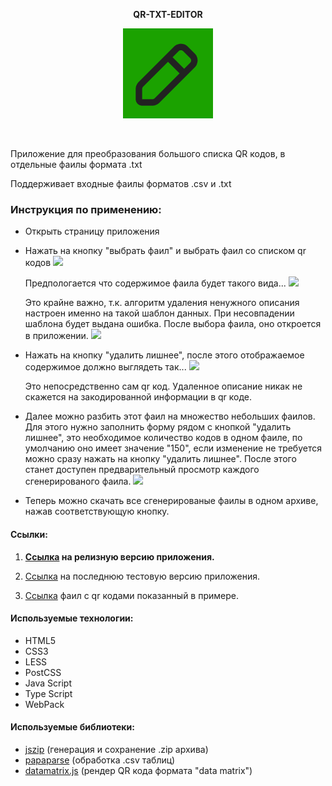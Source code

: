 <p align="center">
  <span><b>QR-TXT-EDITOR</b></span>
</p>
<p align="center">
  <a href="https://github.com/bigmack2304/qr-txt-decompiller"><img src="https://raw.githubusercontent.com/bigmack2304/qr-txt-decompiller/main/source/img/icon/apple-touch-icon-144x144.png" alt=""></a>
</p>
<p align="center">
  <a href="https://github.com/bigmack2304/qr-txt-decompiller"><img src="https://github.com/bigmack2304/qr-txt-decompiller/actions/workflows/github-actions-main.yml/badge.svg" alt=""></a>
</p>

Приложение для преобразования большого списка QR кодов, в отдельные фаилы формата .txt

Поддерживает входные фаилы форматов .csv и .txt

### Инструкция по применению:

-   Открыть страницу приложения
-   Нажать на кнопку "выбрать фаил" и выбрать фаил со списком qr кодов
    ![](https://s220vla.storage.yandex.net/rdisk/eb4812852a35700c6e38591ccc529a95356eb811f53c127327553257440c12e6/63d78d5e/EZiZKLe44Y9fnI4E70ficJEq-j_J00Td1Z223IROoZQwIUyw7rGnyyah6oFfDCLYt7TPm9hgLZ6q_eHKDyI_Fg==?uid=139348533&filename=2023-01-30_00-27-35.png&disposition=inline&hash=&limit=0&content_type=image%2Fpng&owner_uid=139348533&fsize=6208&hid=523180ecbb77740e43fd649976df4618&media_type=image&tknv=v2&etag=8066442f87caa980504b4da288f66635&rtoken=phN1KQlnZWlC&force_default=yes&ycrid=na-f6acc952eeef0f03181c7b4743d16d27-downloader4e&ts=5f377d0d79380&s=83216321e5bdac4ccf336a91e806872a4053fc19a325a36a17cd786030aaeb1a&pb=U2FsdGVkX18UBFgdcerH6cxtOFTgwNFyHyVKT21nLDspicMq5aAZHUSAoQ51LwrbaIGJkbkbOfgzMOY_Jhy0b_F8BRhpvZzmcCRM1kBAdik)

    Предпологается что содержимое фаила будет такого вида...
    ![](https://s301vla.storage.yandex.net/rdisk/2fb3e6a1d08e9e8769d5287078bdeb0f1fbd8b78fe25111f6ab3ad6ff95f2b04/63d78c2b/EZiZKLe44Y9fnI4E70ficOmaifdic6zQ8GxPWym0fmqzYdIWRbyTSwq2dhoT2mmoJxx7DhjV7Q1rl50XpBFtLA==?uid=139348533&filename=2023-01-30_00-26-04.png&disposition=inline&hash=&limit=0&content_type=image%2Fpng&owner_uid=139348533&fsize=13594&hid=2d039cc29b000143577e8fe3a242d97a&media_type=image&tknv=v2&etag=0a9876c194f7ed32e2cc3abc8ca766fd&rtoken=50iUm9oXZXkU&force_default=yes&ycrid=na-6b209416ef35883be637714fa69be5a8-downloader4e&ts=5f377be8b20c0&s=0e24c24541d49d32a4b6f5943bc41dfeec65c3aa1d05afd8d917f9b5a7e1e1b8&pb=U2FsdGVkX1-05ZGFk8KECMwMsYDQlEL5BFnzyyr5_b3P8_KWsJYemFXj2jGOfufm3XBSDDwvHnGS0h_MRUyzkG_sYa6RdqTo8GnR-POIfuU)

    Это крайне важно, т.к. алгоритм удаления ненужного описания настроен именно на такой шаблон данных. При несовпадении шаблона будет выдана ошибка.
    После выбора фаила, оно откроется в приложении.
    ![](https://s468vla.storage.yandex.net/rdisk/2a5bb0cceab53445552b8d97ba06bc0bfac3ecb7fcf7eef568d8449290f370df/63d78c9a/EZiZKLe44Y9fnI4E70ficK1hoyzv9QLZh8fL3ZnpyVq5i8_f_eRgBwVHr01DTbhFa_y_oi2HAu9cQDlnQZ-wYg==?uid=139348533&filename=2023-01-30_00-23-51.png&disposition=inline&hash=&limit=0&content_type=image%2Fpng&owner_uid=139348533&fsize=12852&hid=096c0b294ccf8607940540781def2b9e&media_type=image&tknv=v2&etag=3dad26b844b84f235b0abfcab144b397&rtoken=x4mS7jnEl9De&force_default=yes&ycrid=na-02672bef1063da2a12fe23ef215c67a3-downloader4e&ts=5f377c528da80&s=5c01845d360ac8f7d352cf99b535af5f087ab8dadc007f698bf08c505c6bf3fd&pb=U2FsdGVkX19N5XhRYs00Ghge0JdcqplxNYArktH8lrGGzO2X-vrHOVk6aTLYaecF3K57h2Xom1HDNdgDsZsbBMIaSJgt4qrmXP2GhedQj1g)

-   Нажать на кнопку "удалить лишнее", после этого отображаемое содержимое должно выглядеть так...
    ![](https://s361iva.storage.yandex.net/rdisk/3c91e94717c08053418b21ea5b916ee9928a891558d60839f51e6b769c181aee/63d78d34/EZiZKLe44Y9fnI4E70ficCxGbsLKrAbxrQ5ypFQaGBWsatAYvrcJtu1prMSticUEnrxVNnoeFnknO7ZccnWy7Q==?uid=139348533&filename=2023-01-30_00-26-36.png&disposition=inline&hash=&limit=0&content_type=image%2Fpng&owner_uid=139348533&fsize=3616&hid=e0afb51cdd78238ca0b6d342567f82cc&media_type=image&tknv=v2&etag=ab223fa21fa3b793f2c6f1cb80b07ff3&rtoken=6iUrgcB8MJUG&force_default=yes&ycrid=na-5b847a36a06e60fc225e615f0d452eb0-downloader4e&ts=5f377ce56b500&s=2cda61ade478f04d69544921de6f475927f636f9f895cf9805be8df8834dab76&pb=U2FsdGVkX1_48roy1mXKMf_xm-k3wwL6WjTERPIhpaQ2ZZvjvKhFfDBcspH2djn9rK5LgQb4OxcZH_aSswYuPXXLiC67LaslSDkpOmU0f_M)

    Это непосредственно сам qr код. Удаленное описание никак не скажется на закодированной информации в qr коде.

-   Далее можно разбить этот фаил на множество небольших фаилов. Для этого нужно заполнить форму рядом с кнопкой "удалить лишнее", это необходимое количество кодов в одном фаиле, по умолчанию оно имеет значение "150", если изменение не требуется можно сразу нажать на кнопку "удалить лишнее".
    После этого станет доступен предварительный просмотр каждого сгенерированого фаила.
    ![](https://s787sas.storage.yandex.net/rdisk/1b08afa5e72cd3eeb1e7d7049d44005eab0328a71eef96a8157b4e3455e910c5/63d790f2/EZiZKLe44Y9fnI4E70ficCoJLV1H8w646mdezRBmf-uE_RrTQ3lNc8FDuQhOPY88z40kJ7kt7oBpWbG2qbV2DQ==?uid=139348533&filename=2023-01-30_12-36-36.png&disposition=inline&hash=&limit=0&content_type=image%2Fpng&owner_uid=139348533&fsize=7811&hid=c24a8d0c5358f0e64770790bc70f2ab1&media_type=image&tknv=v2&etag=d29b529c92f15d389a04b0125d3e3db0&rtoken=VUb5tWz8wZRY&force_default=yes&ycrid=na-6bd6f32e048ad7743055623e8595b9f6-downloader4e&ts=5f3780770a080&s=2b60b2038fc8ab9aaa50f48d179d090637699c733675c87a6c36054d3c533199&pb=U2FsdGVkX1-Yji8Tn9QbjBUPPE4SZp7U-Gqgoa5sJEj0A0rSfEbndIeeTWXcTfDRvyJROI5gST1s413QUigSW2VZzPzknLzhjnq1-KKysqc)
-   Теперь можно скачать все сгенерированые фаилы в одном архиве, нажав соответствующую кнопку.

#### Ссылки:

1. **[Ссылка](https://bigmack2304.github.io/qr-txt-decompiller/dist/final/index.html) на релизную версию приложения.**

2. [Ссылка](https://bigmack2304.github.io/qr-txt-decompiller/dist/dev/index.html) на последнюю тестовую версию приложения.

3. [Ссылка](https://disk.yandex.ru/d/rNEfis2mVBj2jw) фаил с qr кодами показанный в примере.

#### Используемые технологии:

-   HTML5
-   CSS3
-   LESS
-   PostCSS
-   Java Script
-   Type Script
-   WebPack

#### Используемые библиотеки:

-   [jszip](https://github.com/Stuk/jszip) (генерация и сохранение .zip архива)
-   [papaparse](https://github.com/mholt/PapaParse) (обработка .csv таблиц)
-   [datamatrix.js](https://github.com/datalog/datamatrix-svg) (рендер QR кода формата "data matrix")
